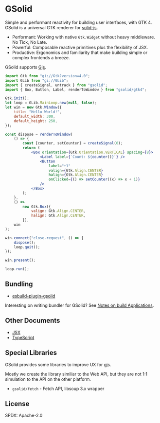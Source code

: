 # GSolid

Simple and performant reactivity for building user interfaces, with GTK 4. GSolid is a universal GTK renderer for [solid-js](https://www.solidjs.com).

-   Performant: Working with native `Gtk.Widget` without heavy middleware. No Tick, No Late.
-   Powerful: Composable reactive primitives plus the flexibility of JSX.
-   Productive: Ergonomics and familiarity that make building simple or complex frontends a breeze.

GSolid supports [Gjs](https://gitlab.gnome.org/GNOME/gjs/).

```jsx
import Gtk from "gi://Gtk?version=4.0";
import GLib from "gi://GLib";
import { createSignal, untrack } from "gsolid";
import { Box, Button, Label, renderToWindow } from "gsolid/gtk4";

Gtk.init();
let loop = GLib.MainLoop.new(null, false);
let win = new Gtk.Window({
    title: "Hello World!",
    default_width: 300,
    default_height: 250,
});

const dispose = renderToWindow(
    () => {
        const [counter, setCounter] = createSignal(0);
        return (
            <Box orientation={Gtk.Orientation.VERTICAL} spacing={8}>
                <Label label={`Count: ${counter()}`} />
                <Button
                    label="+1"
                    valign={Gtk.Align.CENTER}
                    halign={Gtk.Align.CENTER}
                    onClicked={() => setCounter((x) => x + 1)}
                />
            </Box>
        );
    },
    () =>
        new Gtk.Box({
            valign: Gtk.Align.CENTER,
            halign: Gtk.Align.CENTER,
        }),
    win
);

win.connect("close-request", () => {
    dispose();
    loop.quit();
});

win.present();

loop.run();
```

## Bundling

- [esbuild-plugin-gsolid](https://github.com/thislight/esbuild-plugin-gsolid)

Interesting on writing bundler for GSolid? See [Notes on build Applications](./docs/build-app.md).

## Other Documents

- [JSX](./docs/jsx.md)
- [TypeScript](./docs/typescript.md)

## Special Libraries

GSolid provides some libraries to improve UX for gjs.

Mostly we create the library similiar to the Web API, but they are not 1:1 simulation to the API on the other platform.

- `gsolid/fetch` - Fetch API, libsoup 3.x wrapper

## License
SPDX: Apache-2.0
